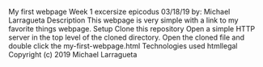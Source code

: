 My first webpage
Week 1 excersize epicodus 03/18/19
by: Michael Larragueta
Description
This webpage is very simple with a link to my favorite things webpage.
Setup
Clone this repository
Open a simple HTTP server in the top level of the cloned directory.
Open the cloned file and double click the my-first-webpage.html
Technologies used
htmllegal
Copyright (c) 2019 Michael Larragueta
